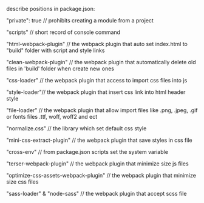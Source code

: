 describe positions in package.json:
 
"private": true // prohibits creating a module from a project

"scripts" // short record of console command

"html-webpack-plugin" // the webpack plugin that auto set index.html to "build" folder with script and style links

"clean-webpack-plugin" // the webpack plugin that automatically delete old files in 'build' folder when create new ones

"css-loader" // the webpack plugin that access to import css files into js

"style-loader"//  the webpack plugin that insert css link into html header style

"file-loader" // the webpack plugin that allow import files like .png, .jpeg, .gif or fonts files .ttf, woff, woff2 and ect

"normalize.css" // the library which set default css style

"mini-css-extract-plugin" //  the webpack plugin that save styles in css file

"cross-env" // from package.json scripts set the system variable

"terser-webpack-plugin" // the webpack plugin that minimize size js files

"optimize-css-assets-webpack-plugin" // the webpack plugin that minimize size css files

"sass-loader" & "node-sass" // the webpack plugin that accept scss file
